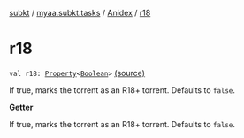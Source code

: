 [subkt](../../index.md) / [myaa.subkt.tasks](../index.md) / [Anidex](index.md) / [r18](./r18.md)

# r18

`val r18: `[`Property`](https://docs.gradle.org/current/javadoc/org/gradle/api/provider/Property.html)`<`[`Boolean`](https://kotlinlang.org/api/latest/jvm/stdlib/kotlin/-boolean/index.html)`>` [(source)](https://github.com/Myaamori/SubKt/blob/0.1.7/src/main/kotlin/myaa/subkt/tasks/tasks.kt#L1157)

If true, marks the torrent as an R18+ torrent.
Defaults to `false`.

**Getter**

If true, marks the torrent as an R18+ torrent.
Defaults to `false`.

